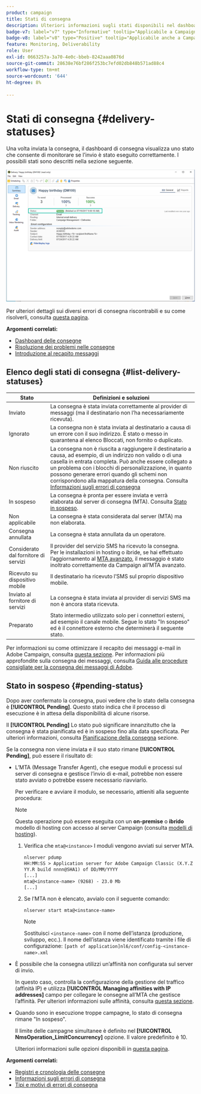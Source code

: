 ```yaml
---
product: campaign
title: Stati di consegna
description: Ulteriori informazioni sugli stati disponibili nel dashboard di consegna
badge-v7: label="v7" type="Informative" tooltip="Applicabile a Campaign Classic v7"
badge-v8: label="v8" type="Positive" tooltip="Applicabile anche a Campaign v8"
feature: Monitoring, Deliverability
role: User
exl-id: 0663257a-3a70-4e0c-bbeb-8242aaa0876d
source-git-commit: 28638e76bf286f253bc7efd02db848b571ad88c4
workflow-type: tm+mt
source-wordcount: '644'
ht-degree: 8%

---
```


# Stati di consegna {#delivery-statuses}



<!--ajouter intro 

ajouter screenshot -->

Una volta inviata la consegna, il dashboard di consegna visualizza uno stato che consente di monitorare se l’invio è stato eseguito correttamente. I possibili stati sono descritti nella sezione seguente.

![](assets/delivery-status.png)

Per ulteriori dettagli sui diversi errori di consegna riscontrabili e su come risolverli, consulta [questa pagina](understanding-delivery-failures.md).

**Argomenti correlati:**

* [Dashboard delle consegne](delivery-dashboard.md)
* [Risoluzione dei problemi nelle consegne](delivery-troubleshooting.md)
* [Introduzione al recapito messaggi](about-deliverability.md)

## Elenco degli stati di consegna {#list-delivery-statuses}

<table> 
 <thead> 
  <tr> 
   <th> Stato<br /> </th> 
   <th> Definizioni e soluzioni<br /> </th> 
  </tr> 
 </thead> 
 <tbody> 
  <tr> 
   <td> Inviato<br /> </td> 
   <td> La consegna è stata inviata correttamente al provider di messaggi (ma il destinatario non l’ha necessariamente ricevuta).<br /> </td> 
  </tr> 
  <tr> 
   <td> Ignorato<br /> </td> 
   <td> La consegna non è stata inviata al destinatario a causa di un errore con il suo indirizzo. È stato o messo in quarantena al elenco Bloccati, non fornito o duplicato. <br /> </td> 
  </tr> 
  <tr> 
   <td> Non riuscito<br /> </td> 
   <td> La consegna non è riuscita a raggiungere il destinatario a causa, ad esempio, di un indirizzo non valido o di una casella in entrata completa. Può anche essere collegato a un problema con i blocchi di personalizzazione, in quanto possono generare errori quando gli schemi non corrispondono alla mappatura della consegna. Consulta <a href="understanding-delivery-failures.md" target="_blank">Informazioni sugli errori di consegna</a><br /> </td> 
  </tr>
  <tr> 
   <td> In sospeso<br /> </td> 
   <td> La consegna è pronta per essere inviata e verrà elaborata dal server di consegna (MTA). Consulta <a href="#pending-status" target="_blank">Stato in sospeso</a>.<br /> </td> 
  </tr> 
  <tr> 
   <td> Non applicabile<br /> </td> 
   <td> La consegna è stata considerata dal server (MTA) ma non elaborata.<br /> </td> 
  </tr>  
  <tr> 
   <td> Consegna annullata<br /> </td> 
   <td> La consegna è stata annullata da un operatore.<br /> </td> 
  </tr> 
  <tr> 
   <td> Considerato dal fornitore di servizi<br /> </td> 
   <td> Il provider del servizio SMS ha ricevuto la consegna.<br /> Per le installazioni in hosting o ibride, se hai effettuato l’aggiornamento al <a href="sending-with-enhanced-mta.md" target="_blank">MTA avanzato</a>, il messaggio è stato inoltrato correttamente da Campaign all’MTA avanzato.</td> 
  </tr> 
  <tr> 
   <td> Ricevuto su dispositivo mobile<br /> </td> 
   <td> Il destinatario ha ricevuto l’SMS sul proprio dispositivo mobile.<br /> </td> 
  </tr>
  <tr> 
   <td> Inviato al fornitore di servizi<br /> </td> 
   <td> La consegna è stata inviata al provider di servizi SMS ma non è ancora stata ricevuta.<br />
   </td> 
  </tr> 
  <tr> 
   <td> Preparato<br /> </td> 
   <td> Stato intermedio utilizzato solo per i connettori esterni, ad esempio il canale mobile. Segue lo stato "In sospeso" ed è il connettore esterno che determinerà il seguente stato.<br /> </td> 
  </tr> 
 </tbody> 
</table>

Per informazioni su come ottimizzare il recapito dei messaggi e-mail in Adobe Campaign, consulta [questa sezione](about-deliverability.md). Per informazioni più approfondite sulla consegna dei messaggi, consulta [Guida alle procedure consigliate per la consegna dei messaggi di Adobe](https://experienceleague.adobe.com/docs/deliverability-learn/deliverability-best-practice-guide/introduction.html?lang=it).

## Stato in sospeso {#pending-status}

Dopo aver confermato la consegna, puoi vedere che lo stato della consegna è **[!UICONTROL Pending]**. Questo stato indica che il processo di esecuzione è in attesa della disponibilità di alcune risorse.

Il **[!UICONTROL Pending]** Lo stato può significare innanzitutto che la consegna è stata pianificata ed è in sospeso fino alla data specificata. Per ulteriori informazioni, consulta [Pianificazione della consegna](steps-sending-the-delivery.md#scheduling-the-delivery-sending) sezione.

Se la consegna non viene inviata e il suo stato rimane **[!UICONTROL Pending]**, può essere il risultato di:

* L’MTA (Message Transfer Agent), che esegue moduli e processi sul server di consegna e gestisce l’invio di e-mail, potrebbe non essere stato avviato o potrebbe essere necessario riavviarlo.

  Per verificare e avviare il modulo, se necessario, attieniti alla seguente procedura:

  >[!NOTE]
  >
  >Questa operazione può essere eseguita con un **on-premise** o **ibrido** modello di hosting con accesso al server Campaign (consulta [modelli di hosting](../../installation/using/hosting-models.md)).

   1. Verifica che `mta@<instance>` I moduli vengono avviati sui server MTA.

      ```
      nlserver pdump
      HH:MM:SS > Application server for Adobe Campaign Classic (X.Y.Z YY.R build nnnn@SHA1) of DD/MM/YYYY
      [...]
      mta@<instance-name> (9268) - 23.0 Mb
      [...]
      ```

   1. Se l’MTA non è elencato, avvialo con il seguente comando:

      ```
      nlserver start mta@<instance-name>
      ```

      >[!NOTE]
      >
      >Sostituisci `<instance-name>` con il nome dell’istanza (produzione, sviluppo, ecc.). Il nome dell’istanza viene identificato tramite i file di configurazione: `[path of application]nl6/conf/config-<instance-name>.xml`

* È possibile che la consegna utilizzi un’affinità non configurata sul server di invio.

  In questo caso, controlla la configurazione della gestione del traffico (affinità IP) e utilizza **[!UICONTROL Managing affinities with IP addresses]** campo per collegare le consegne all’MTA che gestisce l’affinità. Per ulteriori informazioni sulle affinità, consulta [questa sezione](../../installation/using/configure-delivery-settings.md).

* Quando sono in esecuzione troppe campagne, lo stato di consegna rimane &quot;In sospeso&quot;.

  Il limite delle campagne simultanee è definito nel **[!UICONTROL NmsOperation_LimitConcurrency]** opzione. Il valore predefinito è 10.

  Ulteriori informazioni sulle opzioni disponibili in [questa pagina](../../installation/using/configuring-campaign-options.md).


**Argomenti correlati:**

* [Registri e cronologia delle consegne](#delivery-logs-and-history)
* [Informazioni sugli errori di consegna](understanding-delivery-failures.md)
* [Tipi e motivi di errori di consegna](understanding-delivery-failures.md#delivery-failure-types-and-reasons)
